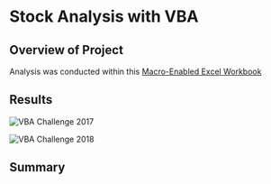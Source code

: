 # Stock Analysis with VBA

## Overview of Project


Analysis was conducted within this [Macro-Enabled Excel Workbook](https://raw.githubusercontent.com/mdwilliams11/stock-analysis/blob/main/VBA_Challenge.xlsm)

## Results


![VBA Challenge 2017](https://raw.githubusercontent.com/mdwilliams11/stock-analysis/blob/main/resources/VBA_Challenge_2017.png)



![VBA Challenge 2018](https://raw.githubusercontent.com/mdwilliams11/stock-analysis/blob/main/resources/VBA_Challenge_2018.png)


## Summary
